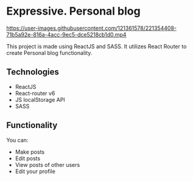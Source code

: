# Expressive. Personal blog
https://user-images.githubusercontent.com/121361578/221354408-71b5a92e-816a-4acc-9ec5-dce5218cb1d0.mp4

This project is made using ReactJS and SASS. It utilizes React Router to create Personal blog functionality.

## Technologies
 - ReactJS
 - React-router v6
 - JS localStorage API
 - SASS

## Functionality
You can:
 - Make posts
 - Edit posts
 - View posts of other users
 - Edit your profile
